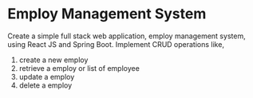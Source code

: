 # Employ Management System

Create a simple full stack web application, employ management system, using React JS and Spring Boot.
Implement CRUD operations like,
1. create a new employ
2. retrieve a employ or list of employee
3. update a employ
4. delete a employ
